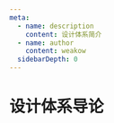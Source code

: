```yaml
---
meta:
  - name: description
    content: 设计体系简介
  - name: author
    content: weakow
  sidebarDepth: 0
---
```


# 设计体系导论
